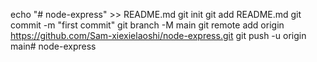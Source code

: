 echo "# node-express" >> README.md
git init
git add README.md
git commit -m "first commit"
git branch -M main
git remote add origin https://github.com/Sam-xiexielaoshi/node-express.git
git push -u origin main#   n o d e - e x p r e s s  
 